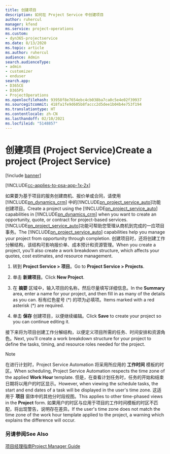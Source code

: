 ```yaml
---
title: 创建项目
description: 如何在 Project Service 中创建项目
author: ruhercul
manager: kfend
ms.service: project-operations
ms.custom:
- dyn365-projectservice
ms.date: 8/13/2020
ms.topic: article
ms.author: ruhercul
audience: Admin
search.audienceType:
- admin
- customizer
- enduser
search.app:
- D365CE
- D365PS
- ProjectOperations
ms.openlocfilehash: 93958f8e7654ebc4cb038ba7ca0c5e4e02f39937
ms.sourcegitcommit: 418fa1fe9d605b8faccc2d5dee1b04b4e753f194
ms.translationtype: HT
ms.contentlocale: zh-CN
ms.lasthandoff: 02/10/2021
ms.locfileid: "5148857"
---
```

# <a name="create-a-project-project-service"></a><span data-ttu-id="75ea7-103">创建项目 (Project Service)</span><span class="sxs-lookup"><span data-stu-id="75ea7-103">Create a project (Project Service)</span></span>

[!include [banner](../includes/psa-now-project-operations.md)]

[!INCLUDE[cc-applies-to-psa-app-1x-2x](../includes/cc-applies-to-psa-app-1x-2x.md)]

<span data-ttu-id="75ea7-104">如果要为基于项目的服务创建商机、报价单或合同，请使用 [!INCLUDE[pn_dynamics_crm](../includes/pn-dynamics-crm.md)] 中的[!INCLUDE[pn_project_service_auto](../includes/pn-project-service-auto.md)]功能创建项目。</span><span class="sxs-lookup"><span data-stu-id="75ea7-104">Create a project using the [!INCLUDE[pn_project_service_auto](../includes/pn-project-service-auto.md)] capabilities in [!INCLUDE[pn_dynamics_crm](../includes/pn-dynamics-crm.md)] when you want to create an opportunity, quote, or contract for project-based services.</span></span> <span data-ttu-id="75ea7-105">[!INCLUDE[pn_project_service_auto](../includes/pn-project-service-auto.md)]功能可帮助您管理从商机到完成的一应项目事务。</span><span class="sxs-lookup"><span data-stu-id="75ea7-105">The [!INCLUDE[pn_project_service_auto](../includes/pn-project-service-auto.md)] capabilities help you manage your project from opportunity through completion.</span></span> <span data-ttu-id="75ea7-106">创建项目时，还将创建工作分解结构，该结构可影响报价单、成本预计和资源管理。</span><span class="sxs-lookup"><span data-stu-id="75ea7-106">When you create a project, you’ll also create a work breakdown structure, which affects your quotes, cost estimates, and resource management.</span></span>  
  
1.  <span data-ttu-id="75ea7-107">转到 **Project Service > 项目**。</span><span class="sxs-lookup"><span data-stu-id="75ea7-107">Go to **Project Service > Projects**.</span></span>  
  
2.  <span data-ttu-id="75ea7-108">单击 **新建项目**。</span><span class="sxs-lookup"><span data-stu-id="75ea7-108">Click **New Project**.</span></span>  
  
3.  <span data-ttu-id="75ea7-109">在 **摘要** 区域中，输入项目的名称，然后尽量填写详细信息。</span><span class="sxs-lookup"><span data-stu-id="75ea7-109">In the **Summary** area, enter a name for your project, and then fill in as many of the details as you can.</span></span> <span data-ttu-id="75ea7-110">标有红色星号 (\*) 的项为必填项。</span><span class="sxs-lookup"><span data-stu-id="75ea7-110">Items marked with a red asterisk (\*) are required.</span></span>  
  
4.  <span data-ttu-id="75ea7-111">单击 **保存** 创建项目，以便继续编辑。</span><span class="sxs-lookup"><span data-stu-id="75ea7-111">Click **Save** to create your project so you can continue editing it.</span></span>  
  
<span data-ttu-id="75ea7-112">接下来将为项目创建工作分解结构，以便定义项目所需的任务、时间安排和资源角色。</span><span class="sxs-lookup"><span data-stu-id="75ea7-112">Next, you’ll create a work breakdown structure for your project to define the tasks, timing, and resource roles needed for the project.</span></span>  

> [!NOTE]
> <span data-ttu-id="75ea7-113">在进行计划时，Project Service Automation 将采用所应用的 **工作时间** 模板的时区。</span><span class="sxs-lookup"><span data-stu-id="75ea7-113">When scheduling, Project Service Automation respects the time zone of the applied **Work Hour** template.</span></span> <span data-ttu-id="75ea7-114">但是，在查看计划任务时，任务的开始和结束日期将以用户的时区显示。</span><span class="sxs-lookup"><span data-stu-id="75ea7-114">However, when viewing the schedule tasks, the start and end dates of a task will be displayed in the user's time zone.</span></span> <span data-ttu-id="75ea7-115">这适用于 **项目** 窗体中的其他分时段视图。</span><span class="sxs-lookup"><span data-stu-id="75ea7-115">This applies to other time-phased views in the **Project** form.</span></span> <span data-ttu-id="75ea7-116">如果用户的时区与应用于项目的工作时间模板的时区不匹配，将出现警告，说明存在差异。</span><span class="sxs-lookup"><span data-stu-id="75ea7-116">If the user's time zone does not match the time zone of the work hour template applied to the project, a warning which explains the difference will occur.</span></span> 
  
### <a name="see-also"></a><span data-ttu-id="75ea7-117">另请参阅</span><span class="sxs-lookup"><span data-stu-id="75ea7-117">See Also</span></span>  
 [<span data-ttu-id="75ea7-118">项目经理指南</span><span class="sxs-lookup"><span data-stu-id="75ea7-118">Project Manager Guide</span></span>](../psa/project-manager-guide.md)
